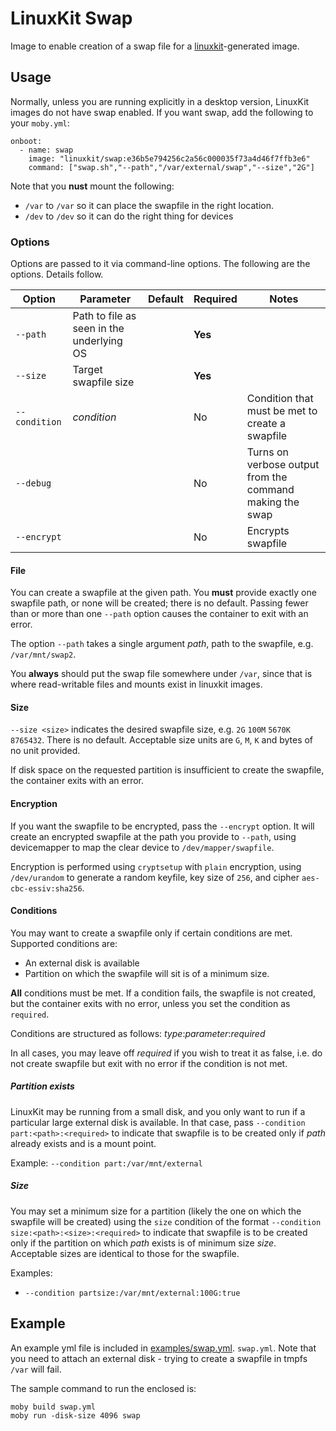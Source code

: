 # LinuxKit Swap
Image to enable creation of a swap file for a [linuxkit](https://github.com/linuxkit/linuxkit)-generated image.


## Usage
Normally, unless you are running explicitly in a desktop version, LinuxKit images do not have swap enabled. If you want swap, add the following to your `moby.yml`:

```
onboot:
  - name: swap
    image: "linuxkit/swap:e36b5e794256c2a56c000035f73a4d46f7ffb3e6"
    command: ["swap.sh","--path","/var/external/swap","--size","2G"]
```

Note that you **nust** mount the following:

* `/var` to `/var` so it can place the swapfile in the right location.
* `/dev` to `/dev` so it can do the right thing for devices

### Options

Options are passed to it via command-line options. The following are the options. Details follow.

|Option|Parameter|Default|Required|Notes|
|---|---|---|---|---|
|`--path`|Path to file as seen in the underlying OS||**Yes**||
|`--size`|Target swapfile size||**Yes**||
|`--condition`|_condition_||No|Condition that must be met to create a swapfile|
|`--debug`|||No|Turns on verbose output from the command making the swap|
|`--encrypt`|||No|Encrypts swapfile|


#### File
You can create a swapfile at the given path. You **must** provide exactly one swapfile path, or none will be created; there is no default. Passing fewer than or more than one `--path` option causes the container to exit with an error.

The option `--path` takes a single argument _path_, path to the swapfile, e.g. `/var/mnt/swap2`.

You **always** should put the swap file somewhere under `/var`, since that is where read-writable files and mounts exist in linuxkit images.

#### Size
`--size <size>` indicates the desired swapfile size, e.g. `2G` `100M` `5670K` `8765432`. There is no default. Acceptable size units are `G`, `M`, `K` and bytes of no unit provided.

If disk space on the requested partition is insufficient to create the swapfile, the container exits with an error.

#### Encryption
If you want the swapfile to be encrypted, pass the `--encrypt` option. It will create an encrypted swapfile at the path you provide to `--path`, using devicemapper to map the clear device to `/dev/mapper/swapfile`.

Encryption is performed using `cryptsetup` with `plain` encryption, using `/dev/urandom` to generate a random keyfile, key size of `256`, and cipher `aes-cbc-essiv:sha256`.

#### Conditions
You may want to create a swapfile only if certain conditions are met. Supported conditions are:

* An external disk is available
* Partition on which the swapfile will sit is of a minimum size.

**All** conditions must be met. If a condition fails, the swapfile is not created, but the container exits with no error, unless you set the condition as `required`.

Conditions are structured as follows:    _type_:_parameter_:_required_

In all cases, you may leave off _required_ if you wish to treat it as false, i.e. do not create swapfile but exit with no error if the condition is not met.

##### Partition exists
LinuxKit may be running from a small disk, and you only want to run if a particular large external disk is available. In that case, pass `--condition part:<path>:<required>` to indicate that swapfile is to be created only if _path_ already exists and is a mount point.

Example: `--condition part:/var/mnt/external`

##### Size
You may set a minimum size for a partition (likely the one on which the swapfile will be created) using the `size` condition of the format `--condition size:<path>:<size>:<required>` to indicate that swapfile is to be created only if the partition on which _path_ exists is of minimum size _size_. Acceptable sizes are identical to those for the swapfile.

Examples:

* `--condition partsize:/var/mnt/external:100G:true`


## Example
An example yml file is included in [examples/swap.yml](../../examples/swap.yml). `swap.yml`. Note that you need to attach an external disk - trying to create a swapfile in tmpfs `/var` will fail.

The sample command to run the enclosed is:

```
moby build swap.yml
moby run -disk-size 4096 swap
```
